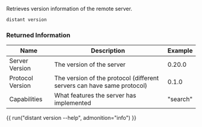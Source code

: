 Retrieves version information of the remote server.

```sh
distant version
```

### Returned Information

| Name              | Description                                                               | Example           |
| ----------------- | ------------------------------------------------------------------------- | ----------------- |
| Server Version    | The version of the server                                                 | 0.20.0            |
| Protocol Version  | The version of the protocol (different servers can have same protocol)    | 0.1.0             |
| Capabilities      | What features the server has implemented                                  | "search"          |

{{ run("distant version --help", admonition="info") }}
